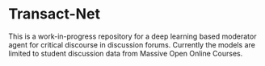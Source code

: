 # Transact-Net
This is a work-in-progress repository for a deep learning based moderator agent for critical discourse in discussion forums. Currently the models are limited to student discussion data from Massive Open Online Courses.
